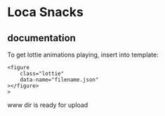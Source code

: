 #   Loca Snacks
##  documentation
  
To get lottie animations playing, insert into template:  

    <figure  
        class="lottie"  
        data-name="filename.json"  
    ></figure>
    >

www dir is ready for upload
